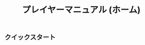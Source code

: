 ﻿---
title: プレイヤーマニュアル (ホーム)
createTime: 2024/12/27 16:29:32
permalink: /jp/doc/player/
---

## クイックスタート

<LinkCard icon="emojione-v1:building-construction" title="ドメインを作成" href="/jp/doc/player/dominion/create/" />

<LinkCard icon="emojione-v1:camping" title="ゲスト設定" href="/jp/doc/player/dominion/guest/" />

<LinkCard icon="emojione-v1:hotel" title="メンバーを追加" href="/jp/doc/player/member/add/" />
